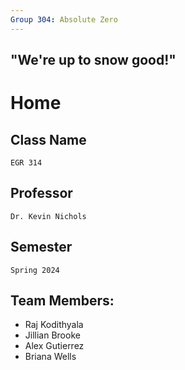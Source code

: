 ```yaml
---
Group 304: Absolute Zero
---
```

## "We're up to snow good!"

# Home

## Class Name
	EGR 314

## Professor
 	Dr. Kevin Nichols

## Semester
	Spring 2024

## Team Members:
* Raj Kodithyala
* Jillian Brooke
* Alex Gutierrez
* Briana Wells

